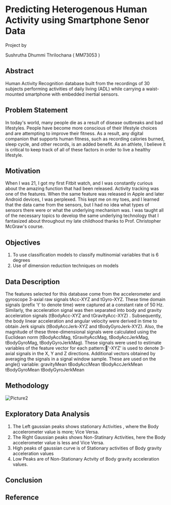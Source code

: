# Predicting Heterogenous Human Activity using Smartphone Senor Data

Project by 

Sushrutha Dhummi Thrilochana ( MM73053 )

## Abstract
Human Activity Recognition database built from the recordings of 30 subjects performing activities of daily living (ADL) while carrying a waist-mounted smartphone with embedded inertial sensors.


## Problem  Statement
In today's world, many people die as a result of disease outbreaks and bad lifestyles. People have become more conscious of their lifestyle choices and are attempting to improve their fitness. As a result, any digital companion that supports human fitness, such as recording calories burned, sleep cycle, and other records, is an added benefit. As an athlete, I believe it is critical to keep track of all of these factors in order to live a healthy lifestyle.

## Motivation
When I was 21, I got my first Fitbit watch, and I was constantly curious about the amazing function that had been released. Activity tracking was one of the features. When the same feature was released in Apple and later Android devices, I was perplexed. This kept me on my toes, and I learned that the data came from the sensors, but I had no idea what types of sensors there were or what the underlying mechanism was. I was taught all of the necessary topics to develop the same underlying technology that I fantasized about throughout my late childhood thanks to Prof. Christopher McGraw's course.

## Objectives
1. To use classification models to classify multinomial variables that is 6 degrees
2. Use of  dimension reduction techniques on models

## Data Description
The features selected for this database come from the accelerometer and gyroscope 3-axial raw signals tAcc-XYZ and tGyro-XYZ. These time domain signals (prefix 't' to denote time) were captured at a constant rate of 50 Hz. Similarly, the acceleration signal was then separated into body and gravity acceleration signals (tBodyAcc-XYZ and tGravityAcc-XYZ) . Subsequently, the body linear acceleration and angular velocity were derived in time to obtain Jerk signals (tBodyAccJerk-XYZ and tBodyGyroJerk-XYZ). Also, the magnitude of these three-dimensional signals were calculated using the Euclidean norm (tBodyAccMag, tGravityAccMag, tBodyAccJerkMag, tBodyGyroMag, tBodyGyroJerkMag). These signals were used to estimate variables of the feature vector for each pattern:'-XYZ' is used to denote 3-axial signals in the X, Y and Z directions.
Additional vectors obtained by averaging the signals in a signal window sample. These are used on the angle() variable:
gravityMean
tBodyAccMean
tBodyAccJerkMean
tBodyGyroMean
tBodyGyroJerkMean

## Methodology 
![Picture2](https://user-images.githubusercontent.com/45795026/146113336-cc7fa5ca-03ed-4e80-9d73-b2a70d269064.png)

## Exploratory Data Analysis
1. The Left gaussian peaks shows stationary Activities , where the Body accelerometer value is more; Vice Versa.
2. The Right Gaussian peaks shows Non-Statinary Activities, here the Body accelerometer value is less and Vice Versa.
3. High peaks of gaussian curve is of Stationary activities of Body gravity acceleration values
4. Low Peaks are of Non-Stationary Actvity of Body gravity acceleration values.

## Conclusion 

## Reference





